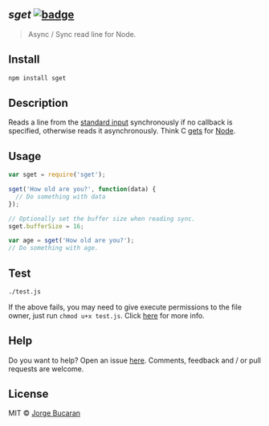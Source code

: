 ## _sget_ [![badge]][npm]

> Async / Sync read line for Node.

## Install

```sh
npm install sget
```

## Description

Reads a line from the [standard input][stdin] synchronously if no callback is specified, otherwise reads it asynchronously. Think C [gets][cppref] for [Node][node].

## Usage

```js
var sget = require('sget');

sget('How old are you?', function(data) {
  // Do something with data
});

// Optionally set the buffer size when reading sync.
sget.bufferSize = 16;

var age = sget('How old are you?');
// Do something with age.
```

## Test
```sh
./test.js
```
If the above fails, you may need to give execute permissions to the file owner, just run `chmod u+x test.js`. Click [here][chmod] for more info.

## Help

Do you want to help? Open an issue [here][issues]. Comments, feedback and / or pull requests are welcome.

## License

MIT © [Jorge Bucaran](http://bucaran.me)

[cppref]: http://en.cppreference.com/w/c/io/gets
[node]: http://nodejs.org/
[issues]: https://github.com/bucaran/sget/issues
[stdin]: http://en.wikipedia.org/wiki/Standard_streams#Standard_input_.28stdin.29
[chmod]: http://www.zzee.com/solutions/chmod-help.shtml
[badge]: http://img.shields.io/badge/npm-sget-green.svg?style=flat-square
[npm]: https://www.npmjs.org/package/sget
